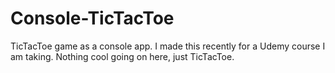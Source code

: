 # Console-TicTacToe
TicTacToe game as a console app. I made this recently for a Udemy course I am taking. Nothing cool going on here, just TicTacToe.
